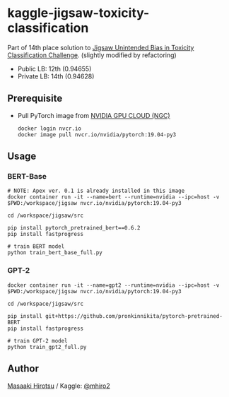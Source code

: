 # kaggle-jigsaw-toxicity-classification

Part of 14th place solution to [Jigsaw Unintended Bias in Toxicity Classification Challenge](https://www.kaggle.com/c/jigsaw-unintended-bias-in-toxicity-classification). (slightly modified by refactoring)
- Public LB: 12th (0.94655)
- Private LB: 14th (0.94628)

## Prerequisite
- Pull PyTorch image from [NVIDIA GPU CLOUD (NGC)](https://ngc.nvidia.com/)
  ```
  docker login nvcr.io
  docker image pull nvcr.io/nvidia/pytorch:19.04-py3
  ```

## Usage

### BERT-Base
```
# NOTE: Apex ver. 0.1 is already installed in this image
docker container run -it --name=bert --runtime=nvidia --ipc=host -v $PWD:/workspace/jigsaw nvcr.io/nvidia/pytorch:19.04-py3
```
```
cd /workspace/jigsaw/src

pip install pytorch_pretrained_bert==0.6.2
pip install fastprogress

# train BERT model
python train_bert_base_full.py
```

### GPT-2
```
docker container run -it --name=gpt2 --runtime=nvidia --ipc=host -v $PWD:/workspace/jigsaw nvcr.io/nvidia/pytorch:19.04-py3
```
```
cd /workspace/jigsaw/src

pip install git+https://github.com/pronkinnikita/pytorch-pretrained-BERT
pip install fastprogress

# train GPT-2 model
python train_gpt2_full.py
```

## Author

[Masaaki Hirotsu](<mailto:hirotsu.masaaki@gmail.com>) / Kaggle: [@mhiro2](https://www.kaggle.com/mhiro2)

